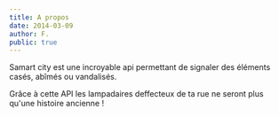 ```yaml
---
title: A propos
date: 2014-03-09
author: F.
public: true
---
```



Samart city est une incroyable api permettant de signaler des éléments casés, abîmés ou vandalisés.

Grâce à cette API les lampadaires deffecteux de ta rue ne seront plus qu'une histoire ancienne ! 